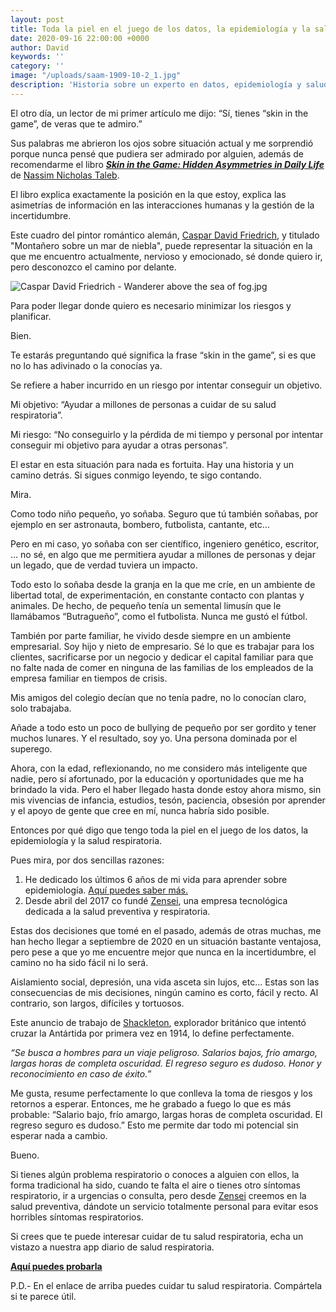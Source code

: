 ```yaml
---
layout: post
title: Toda la piel en el juego de los datos, la epidemiología y la salud respiratoria
date: 2020-09-16 22:00:00 +0000
author: David
keywords: ''
category: ''
image: "/uploads/saam-1909-10-2_1.jpg"
description: 'Historia sobre un experto en datos, epidemiología y salud respiratoria.'
---
```

El otro día, un lector de mi primer artículo me dijo: “Sí, tienes “skin in the game”, de veras que te admiro.”

Sus palabras me abrieron los ojos sobre situación actual y me sorprendió porque nunca pensé que pudiera ser admirado por alguien, además de recomendarme el libro [**_Skin in the Game: Hidden Asymmetries in Daily Life_**](https://en.wikipedia.org/wiki/Skin_in_the_Game_(book)) de [Nassim Nicholas Taleb](https://en.wikipedia.org/wiki/Nassim_Nicholas_Taleb).

El libro explica exactamente la posición en la que estoy, explica las asimetrías de información en las interacciones humanas y la gestión de la incertidumbre.

Este cuadro del pintor romántico alemán, [Caspar David Friedrich](https://en.wikipedia.org/wiki/Caspar_David_Friedrich "Caspar David Friedrich"), y titulado "Montañero sobre un mar de niebla", puede representar la situación en la que me encuentro actualmente, nervioso y emocionado, sé donde quiero ir, pero desconozco el camino por delante.

![Caspar David Friedrich - Wanderer above the sea of fog.jpg](https://upload.wikimedia.org/wikipedia/commons/thumb/b/b9/Caspar_David_Friedrich_-_Wanderer_above_the_sea_of_fog.jpg/800px-Caspar_David_Friedrich_-_Wanderer_above_the_sea_of_fog.jpg)

Para poder llegar donde quiero es necesario minimizar los riesgos y planificar.

Bien.

Te estarás preguntando qué significa la frase “skin in the game”, si es que no lo has adivinado o la conocías ya.

Se refiere a haber incurrido en un riesgo por intentar conseguir un objetivo.

Mi objetivo: “Ayudar a millones de personas a cuidar de su salud respiratoria”.

Mi riesgo: “No conseguirlo y la pérdida de mi tiempo y personal por intentar conseguir mi objetivo para ayudar a otras personas”.

El estar en esta situación para nada es fortuita. Hay una historia y un camino detrás. Si sigues conmigo leyendo, te sigo contando.

Mira.

Como todo niño pequeño, yo soñaba. Seguro que tú también soñabas, por ejemplo en ser astronauta, bombero, futbolista, cantante, etc…

Pero en mi caso, yo soñaba con ser científico, ingeniero genético, escritor, … no sé, en algo que me permitiera ayudar a millones de personas y dejar un legado, que de verdad tuviera un impacto.

Todo esto lo soñaba desde la granja en la que me críe, en un ambiente de libertad total, de experimentación, en constante contacto con plantas y animales. De hecho, de pequeño tenía un semental limusín que le llamábamos “Butragueño”, como el futbolista. Nunca me gustó el fútbol.

También por parte familiar, he vivido desde siempre en un ambiente empresarial. Soy hijo y nieto de empresario. Sé lo que es trabajar para los clientes, sacrificarse por un negocio y dedicar el capital familiar para que no falte nada de comer en ninguna de las familias de los empleados de la empresa familiar en tiempos de crisis.

Mis amigos del colegio decían que no tenía padre, no lo conocían claro, solo trabajaba.

Añade a todo esto un poco de bullying de pequeño por ser gordito y tener muchos lunares. Y el resultado, soy yo. Una persona dominada por el superego.

Ahora, con la edad, reflexionando, no me considero más inteligente que nadie, pero sí afortunado, por la educación y oportunidades que me ha brindado la vida. Pero el haber llegado hasta donde estoy ahora mismo, sin mis vivencias de infancia, estudios, tesón, paciencia, obsesión por aprender y el apoyo de gente que cree en mí, nunca habría sido posible.

Entonces por qué digo que tengo toda la piel en el juego de los datos, la epidemiología y la salud respiratoria.

Pues mira, por dos sencillas razones:

1. He dedicado los últimos 6 años de mi vida para aprender sobre epidemiología. [Aquí puedes saber más.](/epidemiologo-covid/)
2. Desde abril del 2017 co fundé [Zensei](https://zenseiapp.com), una empresa tecnológica dedicada a la salud preventiva y respiratoria.

Estas dos decisiones que tomé en el pasado, además de otras muchas, me han hecho llegar a septiembre de 2020 en un situación bastante ventajosa, pero pese a que yo me encuentre mejor que nunca en la incertidumbre, el camino no ha sido fácil ni lo será.

Aislamiento social, depresión, una vida asceta sin lujos, etc… Estas son las consecuencias de mis decisiones, ningún camino es corto, fácil y recto. Al contrario, son largos, difíciles y tortuosos.

Este anuncio de trabajo de [Shackleton](https://en.wikipedia.org/wiki/Ernest_Shackleton), explorador británico que intentó cruzar la Antártida por primera vez en 1914, lo define perfectamente.

_“Se busca a hombres para un viaje peligroso. Salarios bajos, frío amargo, largas horas de completa oscuridad. El regreso seguro es dudoso. Honor y reconocimiento en caso de éxito.”_

Me gusta, resume perfectamente lo que conlleva la toma de riesgos y los retornos a esperar. Entonces, me he grabado a fuego lo que es más probable: “Salario bajo, frío amargo, largas horas de completa oscuridad. El regreso seguro es dudoso.” Esto me permite dar todo mi potencial sin esperar nada a cambio.

Bueno.

Si tienes algún problema respiratorio o conoces a alguien con ellos, la forma tradicional ha sido, cuando te falta el aire o tienes otro síntomas respiratorio, ir a urgencias o consulta, pero desde [Zensei](https://zenseiapp.com) creemos en la salud preventiva, dándote un servicio totalmente personal para evitar esos horribles síntomas respiratorios.

Si crees que te puede interesar cuidar de tu salud respiratoria, echa un vistazo a nuestra app diario de salud respiratoria.

[**Aquí puedes probarla**](https://zenseiapp.com/)

P.D.- En el enlace de arriba puedes cuidar tu salud respiratoria. Compártela si te parece útil.